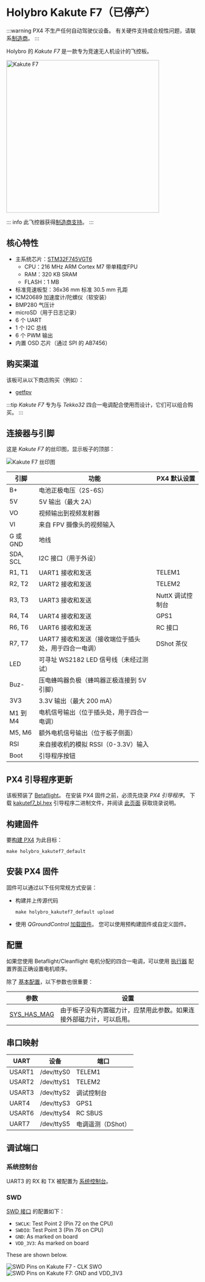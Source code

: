 # Holybro Kakute F7（已停产）

<Badge type="info" text="已停产" />

:::warning
PX4 不生产任何自动驾驶仪设备。
有关硬件支持或合规性问题，请联系[制造商](https://holybro.com/)。
:::

Holybro 的 _Kakute F7_ 是一款专为竞速无人机设计的飞控板。

<img src="../../assets/flight_controller/kakutef7/board.jpg" width="400px" title="Kakute F7" />

::: info
此飞控器获得[制造商支持](../flight_controller/autopilot_manufacturer_supported.md)。
:::

## 核心特性

- 主系统芯片：[STM32F745VGT6](https://www.st.com/en/microcontrollers-microprocessors/stm32f745vg.html)
  - CPU：216 MHz ARM Cortex M7 带单精度FPU
  - RAM：320 KB SRAM
  - FLASH：1 MB
- 标准竞速板型：36x36 mm 标准 30.5 mm 孔距
- ICM20689 加速度计/陀螺仪（软安装）
- BMP280 气压计
- microSD（用于日志记录）
- 6 个 UART
- 1 个 I2C 总线
- 6 个 PWM 输出
- 内置 OSD 芯片（通过 SPI 的 AB7456）

## 购买渠道

该板可从以下商店购买（例如）：

- [getfpv](https://www.getfpv.com/holybro-kakute-f7-tekko32-f3-metal-65a-4-in-1-esc-combo.html)

:::tip
_Kakute F7_ 专为与 _Tekko32_ 四合一电调配合使用而设计，它们可以组合购买。
:::

## 连接器与引脚

这是 _Kakute F7_ 的丝印图，显示板子的顶部：

![Kakute F7 丝印图](../../assets/flight_controller/kakutef7/silk.png)

| 引脚      | 功能                                                             | PX4 默认设置         |
| -------- | -------------------------------------------------------------------- | ------------------- |
| B+       | 电池正极电压（2S-6S）                                     |                     |
| 5V       | 5V 输出（最大 2A）                                                   |                     |
| VO       | 视频输出到视频发射器                                    |                     |
| VI       | 来自 FPV 摄像头的视频输入                                          |                     |
| G 或 GND | 地线                                                               |                     |
| SDA, SCL | I2C 接口（用于外设）                                     |                     |
| R1, T1   | UART1 接收和发送                                                      | TELEM1              |
| R2, T2   | UART2 接收和发送                                                      | TELEM2              |
| R3, T3   | UART3 接收和发送                                                      | NuttX 调试控制台 |
| R4, T4   | UART4 接收和发送                                                      | GPS1                |
| R6, T6   | UART6 接收和发送                                                      | RC 接口             |
| R7, T7   | UART7 接收和发送（接收端位于插头处，用于四合一电调） | DShot 茶仪         |
| LED      | 可寻址 WS2182 LED 信号线（未经过测试）                      |                     |
| Buz-     | 压电蜂鸣器负极（蜂鸣器正极连接到 5V 引脚）    |                     |
| 3V3      | 3.3V 输出（最大 200 mA）                                             |                     |
| M1 到 M4 | 电机信号输出（位于插头处，用于四合一电调）        |                     |
| M5, M6   | 额外电机信号输出（位于板子侧面）           |                     |
| RSI      | 来自接收机的模拟 RSSI（0-3.3V）输入                             |                     |
| Boot     | 引导程序按钮                                                    |                     |

<a id="bootloader"></a>

## PX4 引导程序更新

该板预装了 [Betaflight](https://github.com/betaflight/betaflight/wiki)。
在安装 PX4 固件之前，必须先烧录 _PX4 引导程序_。
下载 [kakutef7_bl.hex](https://github.com/PX4/PX4-user_guide/raw/main/assets/flight_controller/kakutef7/kakutef7_bl_0b3fbe2da0.hex) 引导程序二进制文件，并阅读 [此页面](../advanced_config/bootloader_update_from_betaflight.md) 获取烧录说明。

## 构建固件

要[构建 PX4](../dev_setup/building_px4.md) 为此目标：

```
make holybro_kakutef7_default
```

## 安装 PX4 固件

固件可以通过以下任何常规方式安装：

- 构建并上传源代码
  ```
  make holybro_kakutef7_default upload
  ```
- 使用 _QGroundControl_ [加载固件](../config/firmware.md)。
  您可以使用预构建固件或自定义固件。

## 配置

如果您使用 Betaflight/Cleanflight 电机分配的四合一电调，可以使用 [执行器](../config/actuators.md) 配置界面正确设置电机顺序。

除了 [基本配置](../config/index.md)，以下参数也很重要：

| 参数                                                            | 设置                                                                                                                 |
| -------------------------------------------------------------------- | ----------------------------------------------------------------------------------------------------------------------- |
| [SYS_HAS_MAG](../advanced_config/parameter_reference.md#SYS_HAS_MAG) | 由于板子没有内置磁力计，应禁用此参数。如果连接外部磁力计，可以启用。 |

## 串口映射

| UART   | 设备     | 端口                  |
| ------ | ---------- | --------------------- |
| USART1 | /dev/ttyS0 | TELEM1                |
| USART2 | /dev/ttyS1 | TELEM2                |
| USART3 | /dev/ttyS2 | 调试控制台         |
| UART4  | /dev/ttyS3 | GPS1                  |
| USART6 | /dev/ttyS4 | RC SBUS               |
| UART7  | /dev/ttyS5 | 电调遥测（DShot） |

<!-- 注：通过 https://github.com/PX4/PX4-user_guide/pull/672#issuecomment-598198434 获取端口 -->

## 调试端口

### 系统控制台

UART3 的 RX 和 TX 被配置为 [系统控制台](../debug/system_console.md)。

### SWD

[SWD 接口](../debug/swd.md) 的配置如下：

- `SWCLK`: Test Point 2 (Pin 72 on the CPU)
- `SWDIO`: Test Point 3 (Pin 76 on CPU)
- `GND`: As marked on board
- `VDD_3V3`: As marked on board

These are shown below.

![SWD Pins on Kakute F7 - CLK SWO](../../assets/flight_controller/kakutef7/debug_swd_port.jpg) ![SWD Pins on Kakute F7:  GND and VDD_3V3](../../assets/flight_controller/kakutef7/debug_swd_port_gnd_vcc3_3.jpg)